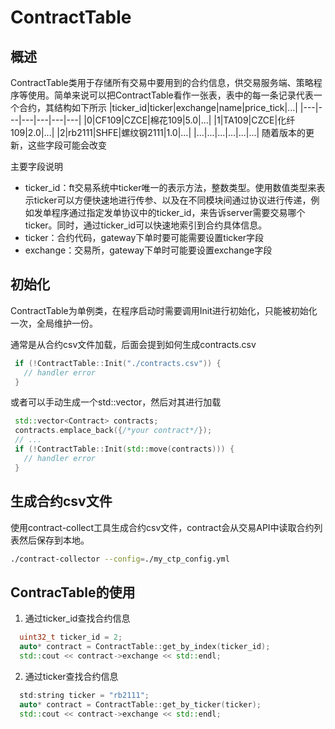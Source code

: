 # ContractTable
## 概述
ContractTable类用于存储所有交易中要用到的合约信息，供交易服务端、策略程序等使用。简单来说可以把ContractTable看作一张表，表中的每一条记录代表一个合约，其结构如下所示
|ticker_id|ticker|exchange|name|price_tick|...|
|---|---|---|---|---|---|
|0|CF109|CZCE|棉花109|5.0|...|
|1|TA109|CZCE|化纤109|2.0|...|
|2|rb2111|SHFE|螺纹钢2111|1.0|...|
|...|...|...|...|...|...|
随着版本的更新，这些字段可能会改变

主要字段说明
* ticker_id：ft交易系统中ticker唯一的表示方法，整数类型。使用数值类型来表示ticker可以方便快速地进行传参、以及在不同模块间通过协议进行传递，例如发单程序通过指定发单协议中的ticker_id，来告诉server需要交易哪个ticker。同时，通过ticker_id可以快速地索引到合约具体信息。
* ticker：合约代码，gateway下单时要可能需要设置ticker字段
* exchange：交易所，gateway下单时可能要设置exchange字段

## 初始化
ContractTable为单例类，在程序启动时需要调用Init进行初始化，只能被初始化一次，全局维护一份。

通常是从合约csv文件加载，后面会提到如何生成contracts.csv
```cpp
 if (!ContractTable::Init("./contracts.csv")) {
   // handler error
 }
```
或者可以手动生成一个std::vector<Contract>，然后对其进行加载
```cpp
 std::vector<Contract> contracts;
 contracts.emplace_back({/*your contract*/});
 // ...
 if (!ContractTable::Init(std::move(contracts))) {
   // handler error
 }
```

## 生成合约csv文件
使用contract-collect工具生成合约csv文件，contract会从交易API中读取合约列表然后保存到本地。
```bash
./contract-collector --config=./my_ctp_config.yml
```

## ContracTable的使用
1. 通过ticker_id查找合约信息
```cpp
  uint32_t ticker_id = 2;
  auto* contract = ContractTable::get_by_index(ticker_id);
  std::cout << contract->exchange << std::endl;
```

2. 通过ticker查找合约信息
```cpp
  std:string ticker = "rb2111";
  auto* contract = ContractTable::get_by_ticker(ticker);
  std::cout << contract->exchange << std::endl;
```
